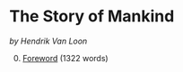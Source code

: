 The Story of Mankind
=================

*by Hendrik Van Loon*

0. [Foreword](https://github.com/ShoreLark/theStoryOfMankind/blob/master/Foreword.md) (1322 words)
